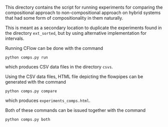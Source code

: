 This directory contains the script for running experiments for comparing the compositional approach to 
non-compositional approach on hybrid systems that had some form of compositionality in them naturally.

This is meant as a secondary location to duplicate the experiments found in the directory `ext_sorted`,
but by using alternative implementation for intervals.

Running CFlow can be done with the command  
```
python comps.py run
```
which produces CSV data files in the directory `csvs`.

Using the CSV data files, HTML file depicting the flowpipes can be generated with the command
```
python comps.py compare
```
which produces `experiments_comps.html`.

Both of these commands can be issued together with the command
```
python comps.py both
```